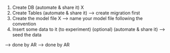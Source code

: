 1. Create DB (automate & share it) X
2. Create Tables (automate & share it) --> create migration first
3. Create the model file X --> name your model file following the convention
4. Insert some data to it (to experiment) (optional) (automate & share it) --> seed the data
<!-- 5. Connect the model file to DB (automate & share it) --> --> done by AR
<!-- 6. CRUD methods for the model (Create, Read, Update and Delete) --> --> done by AR